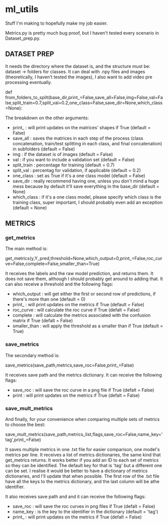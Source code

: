 # ml_utils
Stuff I'm making to hopefully make my job easier.

Metrics.py is pretty much bug proof, but I haven't tested every scenario in Dataset_prep.py.

## DATASET PREP

It needs the directory where the dataset is, and the structure must be: dataset -> folders for classes. It can deal with .npy files and images (theoretically, I haven't tested the images), I also want to add video pre processing eventually.

def from_folders_to_split(base_dir,print_=False,save_all=False,img=False,val=False,split_train=0.7,split_val=0.2,one_class=False,save_dir=None,which_class=None):

The breakdown on the other arguments:

- print_ : will print updates on the matrices' shapes if True (default = False)
- save_all : saves the matrices in each step of the process (class concatenation, train/test splitting in each class, and final concatenation) in subfolders (default = False)
- img : if the dataset is of images (default = False)
- val : if you want to include a validation set (default = False)
- split_train : percentage for training (default = 0.7)
- split_val : percentag for validation, if applicable (default = 0.2)
- one_class : set as True if it's a one class model (default = False)
- save_dir : really recommend having one, unless you don't mind a huge mess because by default it'll save everything in the base_dir (default = None)
- which_class : if it's a one class model, please specify which class is the training class, super important, I should probably even add an exception (default = None)

## METRICS

### get_metrics

The main method is:

get_metrics(y,Y_pred,threshold=None,which_output=0,print_=False,roc_curve=False,complete=False,smaller_than=True)

It receives the labels and the raw model prediction, and returns them. It does not save them, although I should probably get around to adding that. It can also receive a threshold and the following flags:

- which_output : will get either the first or second row of predictions, if there's more than one (default = 0)
- print_ : will print updates on the metrics if True (default = False)
- roc_curve : will calculate the roc curve if True (defalt = False)
- complete : will calculate the metrics associated with the confusion matrix if True (defalt = False)
- smaller_than : will apply the threshold as a smaller than if True (default = True)

### save_metrics

The secondary method is:

save_metrics(save_path,metrics,save_roc=False,print_=False)

It receives save path and the metrics dictionary. It can receive the following flags:
- save_roc : will save the roc curve in a png file if True (defalt = False)
- print : will print updates on the metrics if True (defalt = False)

### save_mult_metrics

And finally, for your convenience when comparing multiple sets of metrics to choose the best:

save_mult_metrics(save_path,metrics_list,flags,save_roc=False,name_key='tag',print_=False)

It saves multiple metrics in one .txt file for easier comparison, one model's metrics per line. It receives a list of metrics dictionaries, the same kind that get_metrics returns. It works better if you add an ID to each set of metrics so they can be identified. The default key for that is 'tag' but a different one can be set. I realise it would be better to have a dictionary of metrics dictionaries, and I'll update that when possible. The first row of the .txt file have all the keys to the metrics dictionary, and the last column will be athe identifier.

It also receives save path and and it can receive the following flags:

- save_roc : will save the roc curves in png files if True (defalt = False)
- name_key : is the key to the identifier in the dictionary (default = 'tag')
- print_ : will print updates on the metrics if True (defalt = False)
